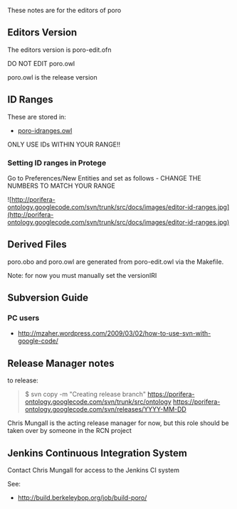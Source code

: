 These notes are for the editors of poro

## Editors Version ##

The editors version is poro-edit.ofn

 DO NOT EDIT poro.owl 

poro.owl is the release version

## ID Ranges ##

These are stored in:

  * [poro-idranges.owl](http://code.google.com/p/porifera-ontology/source/browse/trunk/src/ontology/poro-idranges.owl)

 ONLY USE IDs WITHIN YOUR RANGE!! 

### Setting ID ranges in Protege ###

Go to Preferences/New Entities and set as follows - CHANGE THE NUMBERS TO MATCH YOUR RANGE

![http://porifera-ontology.googlecode.com/svn/trunk/src/docs/images/editor-id-ranges.jpg](http://porifera-ontology.googlecode.com/svn/trunk/src/docs/images/editor-id-ranges.jpg)

## Derived Files ##

poro.obo and poro.owl are generated from poro-edit.owl via the Makefile.

Note: for now you must manually set the versionIRI

## Subversion Guide ##

### PC users ###

  * http://mzaher.wordpress.com/2009/03/02/how-to-use-svn-with-google-code/

## Release Manager notes ##

to release:
> $ svn copy -m "Creating release branch" https://porifera-ontology.googlecode.com/svn/trunk/src/ontology https://porifera-ontology.googlecode.com/svn/releases/YYYY-MM-DD

Chris Mungall is the acting release manager for now, but this role should be taken over by someone in the RCN project

## Jenkins Continuous Integration System ##

Contact Chris Mungall for access to the Jenkins CI system

See:

  * http://build.berkeleybop.org/job/build-poro/